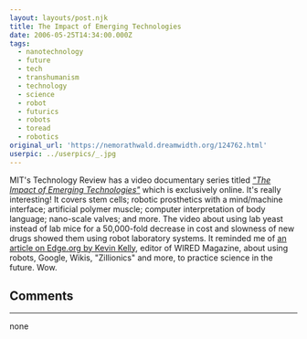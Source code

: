 ```yaml
---
layout: layouts/post.njk
title: The Impact of Emerging Technologies
date: 2006-05-25T14:34:00.000Z
tags:
  - nanotechnology
  - future
  - tech
  - transhumanism
  - technology
  - science
  - robot
  - futurics
  - robots
  - toread
  - robotics
original_url: 'https://nemorathwald.dreamwidth.org/124762.html'
userpic: ../userpics/_.jpg
---
```

MIT's Technology Review has a video documentary series titled [_"The Impact of Emerging Technologies"_](http://www.techreview.com/player/video/video_compact_leader.aspx?id=44164231&autoplay=true) which is exclusively online. It's really interesting! It covers stem cells; robotic prosthetics with a mind/machine interface; artificial polymer muscle; computer interpretation of body language; nano-scale valves; and more. The video about using lab yeast instead of lab mice for a 50,000-fold decrease in cost and slowness of new drugs showed them using robot laboratory systems. It reminded me of [an article on Edge.org by Kevin Kelly](http://www.edge.org/3rd_culture/kelly06/kelly06_index.html), editor of WIRED Magazine, about using robots, Google, Wikis, "Zillionics" and more, to practice science in the future. Wow.

## Comments

---

none
